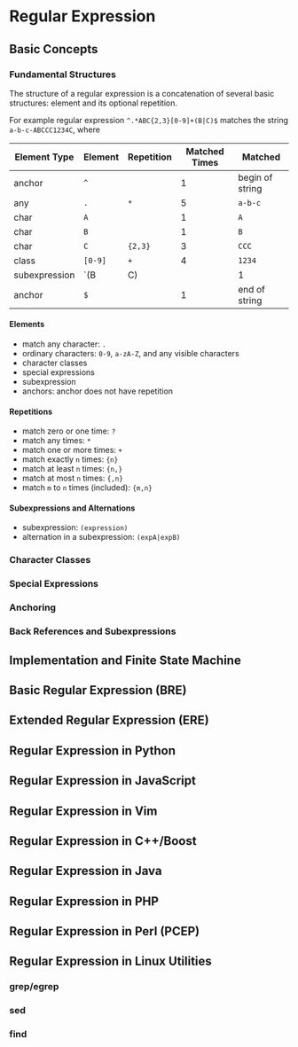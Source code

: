 
# Regular Expression

## Basic Concepts

### Fundamental Structures

The structure of a regular expression is a concatenation of several basic structures: element and its optional repetition.

For example regular expression `^.*ABC{2,3}[0-9]+(B|C)$` matches the string `a-b-c-ABCCC1234C`, where

| Element Type  |     Element   |   Repetition   | Matched Times  |      Matched     |
| ------------- | ------------- |  ------------- |  ------------- | ---------------- |
|     anchor    |   `^`         |                |      1         |  begin of string |
|     any       |   `.`         |       `*`      |      5         |  `a-b-c`         |
|     char      |   `A`         |                |      1         |  `A`             |
|     char      |   `B`         |                |      1         |  `B`             |
|     char      |   `C`         |     `{2,3}`    |      3         |  `CCC`           |
|     class     |   `[0-9]`     |       `+`      |      4         |  `1234`          |
| subexpression |   `(B|C)      |                |      1         |  `C`             |
|    anchor     |   `$`         |                |      1         |  end of string   |

#### Elements

  * match any character: `.`
  * ordinary characters: `0-9`, `a-zA-Z`, and any visible characters
  * character classes
  * special expressions
  * subexpression
  * anchors: anchor does not have repetition

#### Repetitions

  * match zero or one time: `?`
  * match any times: `*`
  * match one or more times: `+`
  * match exactly `n` times: `{n}`
  * match at least `n` times: `{n,}`
  * match at most `n` times: `{,n}`
  * match `m` to `n` times (included): `{m,n}`
  
#### Subexpressions and Alternations

  * subexpression: `(expression)`
  * alternation in a subexpression: `(expA|expB)`
  
### Character Classes

### Special Expressions

### Anchoring

### Back References and Subexpressions

## Implementation and Finite State Machine

## Basic Regular Expression (BRE)

## Extended Regular Expression (ERE)

## Regular Expression in Python

## Regular Expression in JavaScript

## Regular Expression in Vim

## Regular Expression in C++/Boost

## Regular Expression in Java

## Regular Expression in PHP

## Regular Expression in Perl (PCEP)

## Regular Expression in Linux Utilities

### grep/egrep

### sed

### find
